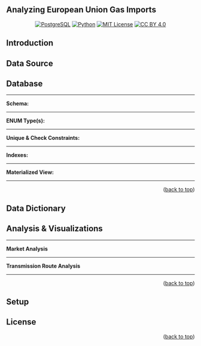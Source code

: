 <!-- markdownlint-disable first-line-h1 -->
<!-- markdownlint-disable html -->
<!-- markdownlint-disable no-duplicate-header -->

<a name="readme-top"></a>

## Analyzing European Union Gas Imports

<div align="center">
  
[![PostgreSQL][PostgreSQL]][PostgreSQL_url]
[![Python][Python]][Python_url]
[![MIT License][MITLicense]][MITLicense_url]
[![CC BY 4.0][CCBY4.0License]][CCBY4.0License_url]

</div>

## Introduction

## Data Source

## Database

---

**Schema:**

---

**ENUM Type(s):**

---

**Unique & Check Constraints:**

---

**Indexes:**

---

**Materialized View:**

---

<p align="right">(<a href="#readme-top">back to top</a>)</p>

## Data Dictionary

## Analysis & Visualizations

---

**Market Analysis**

---

**Transmission Route Analysis**

---

<p align="right">(<a href="#readme-top">back to top</a>)</p>

## Setup

## License

<p align="right">(<a href="#readme-top">back to top</a>)</p>

<!-- MARKDOWN LINKS & IMAGES -->

[PostgreSQL]: https://img.shields.io/badge/PostgreSQL-17.2-blue.svg
[PostgreSQL_url]: https://www.postgresql.org/
[Python]: https://img.shields.io/badge/Python-3.12.3-blue.svg
[Python_url]: https://www.python.org/
[CCBY4.0License]: https://img.shields.io/badge/License-CC%20BY%204.0-lightgrey.svg
[CCBY4.0License_url]: https://creativecommons.org/licenses/by/4.0/
[MITLicense]: https://img.shields.io/badge/License-MIT-yellow.svg
[MITLicense_url]: https://github.com/thatsnotgood/Analyzing-EU-Gas-Imports/blob/master/LICENSE